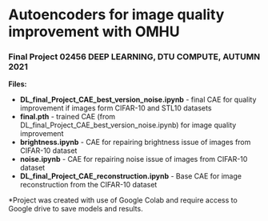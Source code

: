 # Autoencoders for image quality improvement with OMHU
### Final Project 02456 DEEP LEARNING, DTU COMPUTE, AUTUMN 2021

**Files:**
- **DL_final_Project_CAE_best_version_noise.ipynb** - final CAE for quality improvement if images form CIFAR-10 and STL10 datasets 
- **final.pth** - trained CAE (from DL_final_Project_CAE_best_version_noise.ipynb) for image quality improvement
- **brightness.ipynb** - CAE for repairing brightness issue of images from CIFAR-10 dataset
- **noise.ipynb** - CAE for repairing noise issue of images from CIFAR-10 dataset
- **DL_final_Project_CAE_reconstruction.ipynb** - Base CAE for image reconstruction from the CIFAR-10 dataset



*Project was created with use of Google Colab and require access to Google drive to save models and results.
